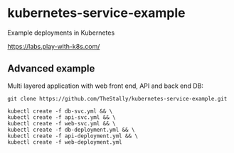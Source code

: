 # kubernetes-service-example
Example deployments in Kubernetes

https://labs.play-with-k8s.com/

## Advanced example
Multi layered application with web front end, API and back end DB:
```
git clone https://github.com/TheStally/kubernetes-service-example.git

kubectl create -f db-svc.yml && \
kubectl create -f api-svc.yml && \
kubectl create -f web-svc.yml && \
kubectl create -f db-deployment.yml && \
kubectl create -f api-deployment.yml && \
kubectl create -f web-deployment.yml
```

